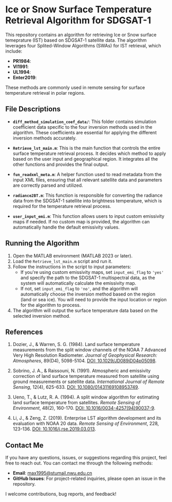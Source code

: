 #  Ice or Snow Surface Temperature Retrieval Algorithm for SDGSAT-1

This repository contains an algorithm for retrieving Ice or Snow surface temeprature (IST) based on SDGSAT-1 satellite data. The algorithm leverages four Splited-Window Algorithms (SWAs) for IST retrieval, which include:

- **PR1984**: 
- **VI1991**:
- **UL1994**: 
- **Enter2019**:

These methods are commonly used in remote sensing for surface temperature retrieval in polar regions.




## File Descriptions

- **`diff_method_simulation_coef_data/`**: This folder contains simulation coefficient data specific to the four inversion methods used in the algorithm. These coefficients are essential for applying the different inversion methods accurately.

- **`Retrieve_lst_main.m`**: This is the main function that controls the entire surface temperature retrieval process. It decides which method to apply based on the user input and geographical region. It integrates all the other functions and provides the final output.

- **`fun_readxml_meta.m`**: A helper function used to read metadata from the input XML files, ensuring that all relevant satellite data and parameters are correctly parsed and utilized.

- **`radiance2BT.m`**: This function is responsible for converting the radiance data from the SDGSAT-1 satellite into brightness temperature, which is required for the temperature retrieval process.

- **`user_input_emi.m`**: This function allows users to input custom emissivity maps if needed. If no custom map is provided, the algorithm can automatically handle the default emissivity values.


## Running the Algorithm

1. Open the MATLAB environment (MATLAB 2023 or later).
2. Load the `Retrieve_lst_main.m` script and run it.
3. Follow the instructions in the script to input parameters:
   - If you're using custom emissivity maps, set `input_emi_flag` to `'yes'` and specify the path to the SDGSAT-1 multispectral data, as the system will automatically calculate the emissivity map.
   - If not, set `input_emi_flag` to `'no'`, and the algorithm will automatically choose the inversion method based on the region (land or sea ice). You will need to provide the input location or region for the algorithm to process.
4. The algorithm will output the surface temperature data based on the selected inversion method.



## References

1. Dozier, J., & Warren, S. G. (1984). Land surface temperature measurements from the split window channels of the NOAA 7 Advanced Very High Resolution Radiometer. *Journal of Geophysical Research: Atmospheres*, 89(D4), 5098-5104. [DOI: 10.1029/JD089iD04p05098](https://doi.org/10.1029/JD089iD04p05098).

2. Sobrino, J. A., & Raissouni, N. (1991). Atmospheric and emissivity correction of land surface temperature measured from satellite using ground measurements or satellite data. *International Journal of Remote Sensing*, 12(4), 625-633. [DOI: 10.1080/01431169108953749](https://doi.org/10.1080/01431169108953749).

3. Ueno, T., & Lutz, R. A. (1994). A split window algorithm for estimating land surface temperature from satellites. *Remote Sensing of Environment*, 48(2), 160-170. [DOI: 10.1016/0034-4257(94)90037-9](https://doi.org/10.1016/0034-4257(94)90037-9).

4. Li, J., & Zeng, Z. (2019). Enterprise LST algorithm development and its evaluation with NOAA 20 data. *Remote Sensing of Environment*, 228, 123-136. [DOI: 10.1016/j.rse.2019.03.013](https://doi.org/10.1016/j.rse.2019.03.013).


## Contact Me

If you have any questions, issues, or suggestions regarding this project, feel free to reach out. You can contact me through the following methods:

- **Email**: [max1995@stumail.nwu.edu.cn](mailto:max1995@stumail.nwu.edu.cn)
- **GitHub Issues**: For project-related inquiries, please open an issue in the repository.

I welcome contributions, bug reports, and feedback!
